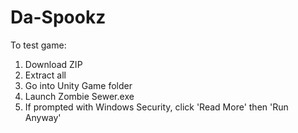 # Da-Spookz
To test game:
1. Download ZIP
2. Extract all
3. Go into Unity Game folder
4. Launch Zombie Sewer.exe
5. If prompted with Windows Security, click 'Read More' then 'Run Anyway'
